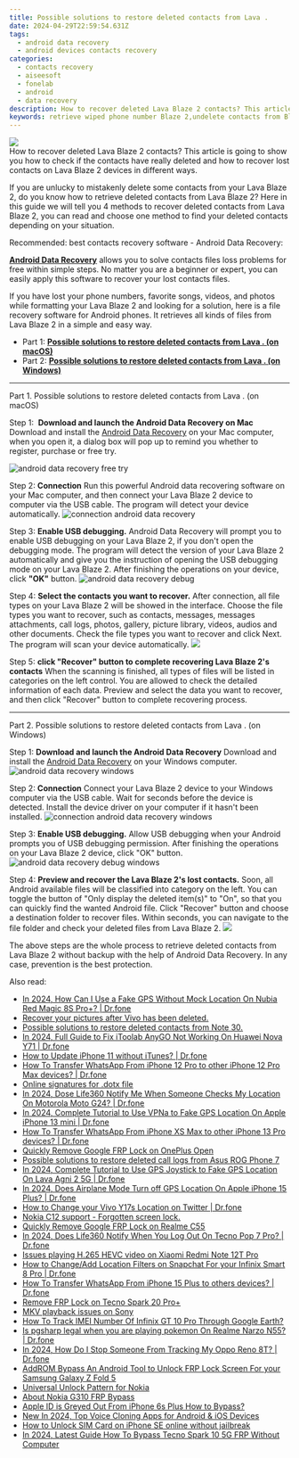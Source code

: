 ```yaml
---
title: Possible solutions to restore deleted contacts from Lava .
date: 2024-04-29T22:59:54.631Z
tags: 
  - android data recovery
  - android devices contacts recovery
categories: 
  - contacts recovery
  - aiseesoft
  - fonelab
  - android
  - data recovery
description: How to recover deleted Lava Blaze 2 contacts? This article is going to show you how to check if the contacts have really deleted and how to recover lost contacts on Lava Blaze 2 devices in different ways.
keywords: retrieve wiped phone number Blaze 2,undelete contacts from Blaze 2,Lava Blaze 2 contacts recovery,undelete contacts from Lava Blaze 2,regain missing contacts,retrieve wiped phone number Lava Blaze 2,Lava contacts deleted itself,how do i recover contacts on Lava,how to recover contacts in Lava Blaze 2,does the Lava have a backup for deleted contacts,Lava all contacts delete,restore contacts when deleted in Lava Blaze 2
---
```


<img src="https://img0mobiles.techidaily.com/images/best-assets/devices/lava/lava-blaze-2/4.jpg" class="atpl-imgstyle"  />

<div class="atpl-content atpl-for-fonelab-android recover-contacts">

<div class="atpl-post-description-part-1">
How to recover deleted Lava Blaze 2 contacts? This article is going to show you how to check if the contacts have really deleted and how to recover lost contacts on Lava Blaze 2 devices in different ways.
</div>




<div class="atpl-post-description-part-2">
<div class="tpl-content-sub-paragraph-content">
  <p>
    If you are unlucky to mistakenly delete some contacts from your Lava Blaze 2, do you know how to retrieve deleted contacts from Lava Blaze 2? Here in this guide we will tell you 4 methods to recover deleted contacts from Lava Blaze 2, you can read and choose one method to find your deleted contacts depending on your situation.
  </p>
</div>
</div>

<div class="atpl-post-description-part-3">
<div class="tpl-content-sub-paragraph-title">
    Recommended: best contacts recovery software - Android Data Recovery:
</div>
<div class="tpl-content-sub-paragraph-content">
  <p>
    <a href="https://tools.techidaily.com/aiseesoft-android-data-recovery/" ><strong>Android Data Recovery</strong></a> allows you to solve contacts files loss problems for free within simple steps. No matter you are a beginner or expert, you can easily apply this software to recover your lost contacts files.
  </p>
</div>
<div class="tpl-content-sub-paragraph-content">
    <p>
        If you have lost your phone numbers, favorite songs, videos, and photos while formatting your Lava Blaze 2 and looking for a solution, here is a file recovery software for Android phones. It retrieves all kinds of files from Lava Blaze 2 in a simple and easy way.
    </p>
  </div>
</div>


<ul>
  <li>Part 1: <strong><a href="#p1"> Possible solutions to restore deleted contacts from Lava .  (on macOS)</a></strong></li>
  <li>Part 2: <strong><a href="#p2"> Possible solutions to restore deleted contacts from Lava .  (on Windows)</a></strong></li>
</ul>




<!-- Part 1 -->
<a id="p1" name="p1" ></a><hr>

<div>
  <span class="atpl-step-part-style">Part 1. Possible solutions to restore deleted contacts from Lava . (on macOS)</span>
</div>  

<span class="atpl-stepstyle-a"><span>Step 1: </span></span> <strong>Download and launch the Android Data Recovery on Mac</strong>
Download and install the <a href="https://tools.techidaily.com/aiseesoft-android-data-recovery/" >Android Data Recovery</a> on your Mac computer, when you open it, a dialog box will pop up to remind you whether to register, purchase or free try.

<img src="https://tools.techidaily.com/images/apps/aiseesoft/android-data-recovery/mac-free-try.png" class="atpl-imgstyle" alt="android data recovery free try" />

<span class="atpl-stepstyle-a"><span>Step 2: </span></span> <strong>Connection</strong>
Run this powerful Android data recovering software on your Mac computer, and then connect your Lava Blaze 2 device to computer via the USB cable. The program will detect your device automatically.
<img src="https://tools.techidaily.com/images/apps/aiseesoft/android-data-recovery/mac-connection-interface.jpg" class="atpl-imgstyle" alt="connection android data recovery" />

<span class="atpl-stepstyle-a"><span>Step 3: </span></span> <strong>Enable USB debugging.</strong>
Android Data Recovery will prompt you to enable USB debugging on your Lava Blaze 2, if you don't open the debugging mode. The program will detect the version of your Lava Blaze 2 automatically and give you the instruction of opening the USB debugging mode on your Lava Blaze 2. After finishing the operations on your device, click <strong>"OK"</strong> button.
<img src="https://tools.techidaily.com/images/apps/aiseesoft/android-data-recovery/mac-android-usb-debug.jpg"  class="atpl-imgstyle" alt="android data recovery debug" />

<span class="atpl-stepstyle-a"><span>Step 4: </span></span> <strong>Select the contacts you want to recover.</strong>
After connection, all file types on your Lava Blaze 2 will be showed in the interface. Choose the file types you want to recover, such as contacts, messages, messages attachments, call logs, photos, gallery, picture library, videos, audios and other documents. Check the file types you want to recover and click Next. The program will scan your device automatically.
<img src="https://tools.techidaily.com/images/apps/aiseesoft/android-data-recovery/mac-choose-type-contacts.jpg" class="atpl-imgstyle"  />

<span class="atpl-stepstyle-a"><span>Step 5: </span></span> <strong>click "Recover" button to  complete recovering Lava Blaze 2's contacts</strong>
When the scanning is finished, all types of files will be listed in categories on the left control. You are allowed to check the detailed information of each data. Preview and select the data you want to recover, and then click "Recover" button to complete recovering process.


<a id="p2" name="p2"></a><hr>

<!-- Part 2 -->
<div>
  <span class="atpl-step-part-style">Part 2. Possible solutions to restore deleted contacts from Lava . (on Windows)</span>
</div>

<span class="atpl-stepstyle-a"><span>Step 1: </span></span> <strong>Download and launch the Android Data Recovery</strong>
Download and install the <a href="https://tools.techidaily.com/aiseesoft-android-data-recovery/" >Android Data Recovery</a> on your Windows computer.
<img src="https://tools.techidaily.com/images/apps/aiseesoft/android-data-recovery/win-start-interface.png"  class="atpl-imgstyle" alt="android data recovery windows" />

<span class="atpl-stepstyle-a"><span>Step 2: </span></span> <strong>Connection</strong>
Connect your Lava Blaze 2 device to your Windows computer via the USB cable. Wait for seconds before the device is detected. Install the device driver on your computer if it hasn't been installed.
<img src="https://tools.techidaily.com/images/apps/aiseesoft/android-data-recovery/win-connection-interface.png" class="atpl-imgstyle" alt="connection android data recovery windows" />

<span class="atpl-stepstyle-a"><span>Step 3: </span></span> <strong>Enable USB debugging.</strong>
Allow USB debugging when your Android prompts you of USB debugging permission. After finishing the operations on your Lava Blaze 2 device, click "OK" button.
<img src="https://tools.techidaily.com/images/apps/aiseesoft/android-data-recovery/win-android-usb-debug.png" class="atpl-imgstyle" alt="android data recovery debug windows" />

<span class="atpl-stepstyle-a"><span>Step 4: </span></span> <strong>Preview and recover the Lava Blaze 2's lost contacts.</strong>
Soon, all Android available files will be classified into category on the left. You can toggle the button of "Only display the deleted item(s)" to "On", so that you can quickly find the wanted Android file. Click "Recover" button and choose a destination folder to recover files. Within seconds, you can navigate to the file folder and check your deleted files from Lava Blaze 2.
<img src="https://tools.techidaily.com/images/apps/aiseesoft/android-data-recovery/win-recover-contacts.jpg" class="atpl-imgstyle"  />

<div class="atpl-post-description-part-4">
<div class="tpl-content-sub-paragraph-normal">
    <p>
        The above steps are the whole process to retrieve deleted contacts from Lava Blaze 2 without backup with the help of Android Data Recovery. In any case, prevention is the best protection.
    </p>
</div>
</div>

<ins class="adsbygoogle"
     style="display:block"
     data-ad-client="ca-pub-7571918770474297"
     data-ad-slot="8358498916"
     data-ad-format="auto"
     data-full-width-responsive="true"></ins>



</div>
<ins class="adsbygoogle"
    style="display:block"
    data-ad-format="autorelaxed"
    data-ad-client="ca-pub-7571918770474297"
    data-ad-slot="1223367746"></ins>

<span class="atpl-alsoreadstyle">Also read:</span>
<div><ul>
<li><a href="https://review-topics.techidaily.com/in-2024-how-can-i-use-a-fake-gps-without-mock-location-on-nubia-red-magic-8s-proplus-drfone-by-drfone-virtual-android/"><u>In 2024, How Can I Use a Fake GPS Without Mock Location On Nubia Red Magic 8S Pro+? | Dr.fone</u></a></li>
<li><a href="https://review-topics.techidaily.com/recover-your-pictures-after-vivo-has-been-deleted-by-fonelab-android-recover-pictures/"><u>Recover your pictures after Vivo has been deleted.</u></a></li>
<li><a href="https://review-topics.techidaily.com/possible-solutions-to-restore-deleted-contacts-from-note-30-by-fonelab-android-recover-contacts/"><u>Possible solutions to restore deleted contacts from Note 30.</u></a></li>
<li><a href="https://review-topics.techidaily.com/in-2024-full-guide-to-fix-itoolab-anygo-not-working-on-huawei-nova-y71-drfone-by-drfone-virtual-android/"><u>In 2024, Full Guide to Fix iToolab AnyGO Not Working On Huawei Nova Y71 | Dr.fone</u></a></li>
<li><a href="https://review-topics.techidaily.com/how-to-update-iphone-11-without-itunes-drfone-by-drfone-ios-system-repair-ios-system-repair/"><u>How to Update iPhone 11 without iTunes? | Dr.fone</u></a></li>
<li><a href="https://review-topics.techidaily.com/how-to-transfer-whatsapp-from-iphone-12-pro-to-other-iphone-12-pro-max-devices-drfone-by-drfone-transfer-whatsapp-from-ios-transfer-whatsapp-from-ios/"><u>How To Transfer WhatsApp From iPhone 12 Pro to other iPhone 12 Pro Max devices? | Dr.fone</u></a></li>
<li><a href="https://review-topics.techidaily.com/online-signatures-for-dotx-file-by-ldigisigner-sign-a-word-sign-a-word/"><u>Online signatures for .dotx file</u></a></li>
<li><a href="https://review-topics.techidaily.com/in-2024-dose-life360-notify-me-when-someone-checks-my-location-on-motorola-moto-g24-drfone-by-drfone-virtual-android/"><u>In 2024, Dose Life360 Notify Me When Someone Checks My Location On Motorola Moto G24? | Dr.fone</u></a></li>
<li><a href="https://review-topics.techidaily.com/in-2024-complete-tutorial-to-use-vpna-to-fake-gps-location-on-apple-iphone-13-mini-drfone-by-drfone-virtual-ios/"><u>In 2024, Complete Tutorial to Use VPNa to Fake GPS Location On Apple iPhone 13 mini | Dr.fone</u></a></li>
<li><a href="https://review-topics.techidaily.com/how-to-transfer-whatsapp-from-iphone-xs-max-to-other-iphone-13-pro-devices-drfone-by-drfone-transfer-whatsapp-from-ios-transfer-whatsapp-from-ios/"><u>How To Transfer WhatsApp From iPhone XS Max to other iPhone 13 Pro devices? | Dr.fone</u></a></li>
<li><a href="https://review-topics.techidaily.com/quickly-remove-google-frp-lock-on-oneplus-open-by-drfone-android-unlock-remove-google-frp/"><u>Quickly Remove Google FRP Lock on OnePlus Open</u></a></li>
<li><a href="https://review-topics.techidaily.com/possible-solutions-to-restore-deleted-call-logs-from-asus-rog-phone-7-by-fonelab-android-recover-call-logs/"><u>Possible solutions to restore deleted call logs from Asus ROG Phone 7</u></a></li>
<li><a href="https://review-topics.techidaily.com/in-2024-complete-tutorial-to-use-gps-joystick-to-fake-gps-location-on-lava-agni-2-5g-drfone-by-drfone-virtual-android/"><u>In 2024, Complete Tutorial to Use GPS Joystick to Fake GPS Location On Lava Agni 2 5G | Dr.fone</u></a></li>
<li><a href="https://review-topics.techidaily.com/in-2024-does-airplane-mode-turn-off-gps-location-on-apple-iphone-15-plus-drfone-by-drfone-virtual-ios/"><u>In 2024, Does Airplane Mode Turn off GPS Location On Apple iPhone 15 Plus? | Dr.fone</u></a></li>
<li><a href="https://review-topics.techidaily.com/how-to-change-your-vivo-y17s-location-on-twitter-drfone-by-drfone-virtual-android/"><u>How to Change your Vivo Y17s Location on Twitter | Dr.fone</u></a></li>
<li><a href="https://review-topics.techidaily.com/nokia-c12-support-forgotten-screen-lock-by-drfone-android-unlock-android-unlock/"><u>Nokia C12 support - Forgotten screen lock.</u></a></li>
<li><a href="https://review-topics.techidaily.com/quickly-remove-google-frp-lock-on-realme-c55-by-drfone-android-unlock-remove-google-frp/"><u>Quickly Remove Google FRP Lock on Realme C55</u></a></li>
<li><a href="https://review-topics.techidaily.com/in-2024-does-life360-notify-when-you-log-out-on-tecno-pop-7-pro-drfone-by-drfone-virtual-android/"><u>In 2024, Does Life360 Notify When You Log Out On Tecno Pop 7 Pro? | Dr.fone</u></a></li>
<li><a href="https://review-topics.techidaily.com/issues-playing-h-265-hevc-video-on-xiaomi-redmi-note-12t-pro-by-aiseesoft-video-converter-play-hevc-video-on-android/"><u>Issues playing H.265 HEVC video on Xiaomi Redmi Note 12T Pro</u></a></li>
<li><a href="https://review-topics.techidaily.com/how-to-changeadd-location-filters-on-snapchat-for-your-infinix-smart-8-pro-drfone-by-drfone-virtual-android/"><u>How to Change/Add Location Filters on Snapchat For your Infinix Smart 8 Pro | Dr.fone</u></a></li>
<li><a href="https://review-topics.techidaily.com/how-to-transfer-whatsapp-from-iphone-15-plus-to-others-devices-drfone-by-drfone-transfer-whatsapp-from-ios-transfer-whatsapp-from-ios/"><u>How To Transfer WhatsApp From iPhone 15 Plus to others devices? | Dr.fone</u></a></li>
<li><a href="https://review-topics.techidaily.com/remove-frp-lock-on-tecno-spark-20-proplus-by-drfone-android-unlock-remove-google-frp/"><u>Remove FRP Lock on Tecno Spark 20 Pro+</u></a></li>
<li><a href="https://review-topics.techidaily.com/mkv-playback-issues-on-sony-by-aiseesoft-video-converter-play-mkv-on-android/"><u>MKV playback issues on Sony </u></a></li>
<li><a href="https://unlock-android.techidaily.com/how-to-track-imei-number-of-infinix-gt-10-pro-through-google-earth-by-drfone-android/"><u>How To Track IMEI Number Of Infinix GT 10 Pro Through Google Earth?</u></a></li>
<li><a href="https://fake-location.techidaily.com/is-pgsharp-legal-when-you-are-playing-pokemon-on-realme-narzo-n55-drfone-by-drfone-virtual-android/"><u>Is pgsharp legal when you are playing pokemon On Realme Narzo N55? | Dr.fone</u></a></li>
<li><a href="https://android-location-track.techidaily.com/in-2024-how-do-i-stop-someone-from-tracking-my-oppo-reno-8t-drfone-by-drfone-virtual-android/"><u>In 2024, How Do I Stop Someone From Tracking My Oppo Reno 8T? | Dr.fone</u></a></li>
<li><a href="https://android-frp.techidaily.com/addrom-bypass-an-android-tool-to-unlock-frp-lock-screen-for-your-samsung-galaxy-z-fold-5-by-drfone-android/"><u>AddROM Bypass An Android Tool to Unlock FRP Lock Screen For your Samsung Galaxy Z Fold 5</u></a></li>
<li><a href="https://easy-unlock-android.techidaily.com/universal-unlock-pattern-for-nokia-by-drfone-android/"><u>Universal Unlock Pattern for Nokia</u></a></li>
<li><a href="https://android-frp.techidaily.com/about-nokia-g310-frp-bypass-by-drfone-android/"><u>About Nokia G310 FRP Bypass</u></a></li>
<li><a href="https://apple-account.techidaily.com/apple-id-is-greyed-out-from-iphone-6s-plus-how-to-bypass-by-drfone-ios/"><u>Apple ID is Greyed Out From iPhone 6s Plus How to Bypass?</u></a></li>
<li><a href="https://ai-voice-clone.techidaily.com/new-in-2024-top-voice-cloning-apps-for-android-and-ios-devices/"><u>New In 2024, Top Voice Cloning Apps for Android & iOS Devices</u></a></li>
<li><a href="https://sim-unlock.techidaily.com/how-to-unlock-sim-card-on-iphone-se-online-without-jailbreak-by-drfone-ios/"><u>How to Unlock SIM Card on iPhone SE online without jailbreak</u></a></li>
<li><a href="https://bypass-frp.techidaily.com/in-2024-latest-guide-how-to-bypass-tecno-spark-10-5g-frp-without-computer-by-drfone-android/"><u>In 2024, Latest Guide How To Bypass Tecno Spark 10 5G FRP Without Computer</u></a></li>
</ul></div>

